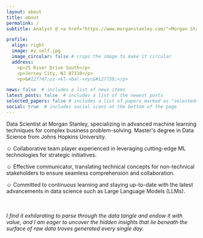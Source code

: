 ```yaml
---
layout: about
title: about
permalink: /
subtitle: Analyst @ <a href="https://www.morganstanley.com/">Morgan Stanley</a> | <a href="https://www.jhu.edu/">Johns Hopkins</a> Alumni

profile:
  align: right
  image: my_self.jpg
  image_circular: false # crops the image to make it circular
  address: 
    <p>25 River Drive South</p>
    <p>Jersey City, NJ 07310</p>
    <p>&#127747;zz->kl->bal->nyc&#127759;</p>

news: false  # includes a list of news items
latest_posts: false  # includes a list of the newest posts
selected_papers: false # includes a list of papers marked as "selected={true}"
social: true  # includes social icons at the bottom of the page
---
```


Data Scientist at Morgan Stanley, specializing in advanced machine learning techniques for complex business problem-solving. Master's degree in Data Science from Johns Hopkins University.
<br>
<p>&#9786; Collaborative team player experienced in leveraging cutting-edge ML technologies for strategic initiatives.</p>
<p>&#9786; Effective communicator, translating technical concepts for non-technical stakeholders to ensure seamless comprehension and collaboration.</p>
<p>&#9786; Committed to continuous learning and staying up-to-date with the latest advancements in data science such as Large Language Models (LLMs).</p> 
<br>
<br>
<i>I find it exhilarating to parse through the data tangle and endow it with value, and I am eager to uncover the hidden insights that lie beneath the surface of raw data troves generated every single day.<i>

